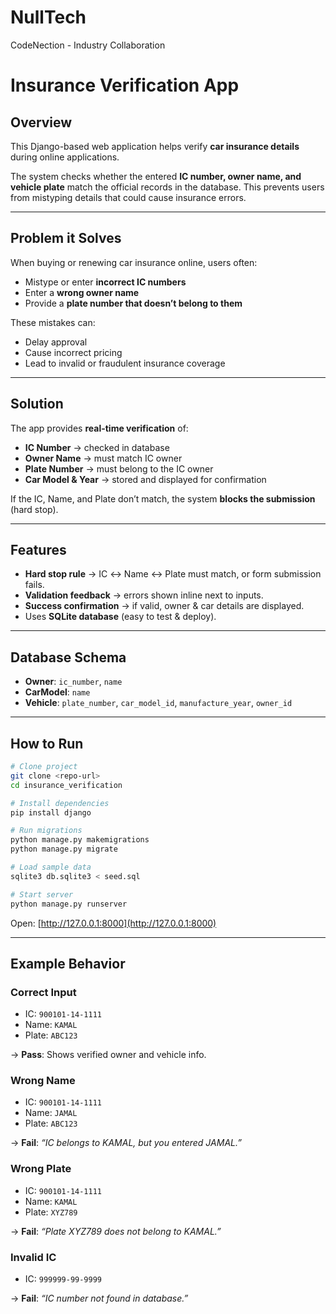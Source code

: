 # NullTech
CodeNection - Industry Collaboration

# Insurance Verification App

## Overview
This Django-based web application helps verify **car insurance details** during online applications.  

The system checks whether the entered **IC number, owner name, and vehicle plate** match the official records in the database. This prevents users from mistyping details that could cause insurance errors.  

---

## Problem it Solves
When buying or renewing car insurance online, users often:  
- Mistype or enter **incorrect IC numbers**  
- Enter a **wrong owner name**  
- Provide a **plate number that doesn’t belong to them**  

These mistakes can:  
- Delay approval  
- Cause incorrect pricing  
- Lead to invalid or fraudulent insurance coverage  

---

## Solution
The app provides **real-time verification** of:  
- **IC Number** → checked in database  
- **Owner Name** → must match IC owner  
- **Plate Number** → must belong to the IC owner  
- **Car Model & Year** → stored and displayed for confirmation  

If the IC, Name, and Plate don’t match, the system **blocks the submission** (hard stop).  

---

## Features
- **Hard stop rule** → IC ↔ Name ↔ Plate must match, or form submission fails.  
- **Validation feedback** → errors shown inline next to inputs.  
- **Success confirmation** → if valid, owner & car details are displayed.  
- Uses **SQLite database** (easy to test & deploy).  

---

## Database Schema
- **Owner**: `ic_number`, `name`  
- **CarModel**: `name`  
- **Vehicle**: `plate_number`, `car_model_id`, `manufacture_year`, `owner_id`  

---

## How to Run
```bash
# Clone project
git clone <repo-url>
cd insurance_verification

# Install dependencies
pip install django

# Run migrations
python manage.py makemigrations
python manage.py migrate

# Load sample data
sqlite3 db.sqlite3 < seed.sql

# Start server
python manage.py runserver
```

Open: [http://127.0.0.1:8000](http://127.0.0.1:8000)

---

## Example Behavior
### Correct Input
- IC: `900101-14-1111`  
- Name: `KAMAL`  
- Plate: `ABC123`  

→ **Pass**: Shows verified owner and vehicle info.  

### Wrong Name
- IC: `900101-14-1111`  
- Name: `JAMAL`  
- Plate: `ABC123`  

→ **Fail**: *“IC belongs to KAMAL, but you entered JAMAL.”*  

### Wrong Plate
- IC: `900101-14-1111`  
- Name: `KAMAL`  
- Plate: `XYZ789`  

→ **Fail**: *“Plate XYZ789 does not belong to KAMAL.”*  

### Invalid IC
- IC: `999999-99-9999`  

→ **Fail**: *“IC number not found in database.”*  

